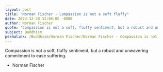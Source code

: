 ```yaml
---
layout: post
title: "Norman Fischer - Compassion is not a soft fluffy"
date: 2024-12-28 12:00:00 -0000
author: Norman Fischer
quote: "Compassion is not a soft, fluffy sentiment, but a robust and unwavering commitment to ease suffering."
subject: Buddhism
permalink: /Buddhism/Norman Fischer/Norman Fischer - Compassion is not a soft fluffy
---
```


Compassion is not a soft, fluffy sentiment, but a robust and unwavering commitment to ease suffering.

- Norman Fischer
